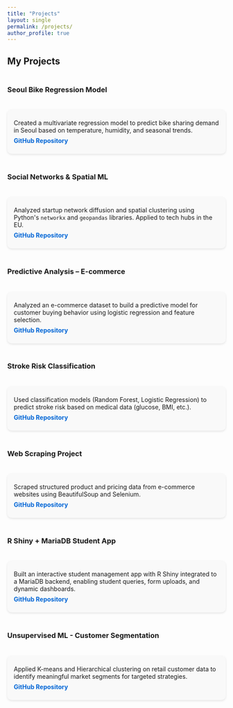 ```yaml
---
title: "Projects"
layout: single
permalink: /projects/
author_profile: true
---
```


## My Projects

<div class="cards">

### Seoul Bike Regression Model
<div class="card">
<p>Created a multivariate regression model to predict bike sharing demand in Seoul based on temperature, humidity, and seasonal trends.</p>
<p><a href="https://github.com/Bhupender-Bhupender/Seoul-bike-regression-model" target="_blank">GitHub Repository</a></p>
</div>

### Social Networks & Spatial ML
<div class="card">
<p>Analyzed startup network diffusion and spatial clustering using Python's <code>networkx</code> and <code>geopandas</code> libraries. Applied to tech hubs in the EU.</p>
<p><a href="https://github.com/Bhupender-Bhupender/Social-Networks-and-Spatial-ML" target="_blank">GitHub Repository</a></p>
</div>

### Predictive Analysis – E-commerce
<div class="card">
<p>Analyzed an e-commerce dataset to build a predictive model for customer buying behavior using logistic regression and feature selection.</p>
<p><a href="https://github.com/Bhupender-Bhupender/Predictive-Analysis-Ecommerce" target="_blank">GitHub Repository</a></p>
</div>

### Stroke Risk Classification
<div class="card">
<p>Used classification models (Random Forest, Logistic Regression) to predict stroke risk based on medical data (glucose, BMI, etc.).</p>
<p><a href="https://github.com/Bhupender-Bhupender/Stroke-risk-classification" target="_blank">GitHub Repository</a></p>
</div>

### Web Scraping Project
<div class="card">
<p>Scraped structured product and pricing data from e-commerce websites using BeautifulSoup and Selenium.</p>
<p><a href="https://github.com/Bhupender-Bhupender/Web-Scrapping" target="_blank">GitHub Repository</a></p>
</div>

### R Shiny + MariaDB Student App
<div class="card">
<p>Built an interactive student management app with R Shiny integrated to a MariaDB backend, enabling student queries, form uploads, and dynamic dashboards.</p>
<p><a href="https://github.com/Bhupender-Bhupender/R.Shiny-MariaDB-Student-App" target="_blank">GitHub Repository</a></p>
</div>

### Unsupervised ML - Customer Segmentation
<div class="card">
<p>Applied K-means and Hierarchical clustering on retail customer data to identify meaningful market segments for targeted strategies.</p>
<p><a href="https://github.com/Bhupender-Bhupender/Unsupervised-ML-" target="_blank">GitHub Repository</a></p>
</div>

</div>

<style>
.cards {
  display: grid;
  grid-template-columns: repeat(auto-fill, minmax(300px, 1fr));
  gap: 20px;
  margin-top: 20px;
}
.card {
  background-color: #f9f9f9;
  padding: 15px;
  border-radius: 10px;
  box-shadow: 0 2px 5px rgba(0,0,0,0.1);
}
.card p {
  margin: 0.5em 0;
}
.card a {
  font-weight: bold;
  color: #0366d6;
  text-decoration: none;
}
.card a:hover {
  text-decoration: underline;
}
</style>
